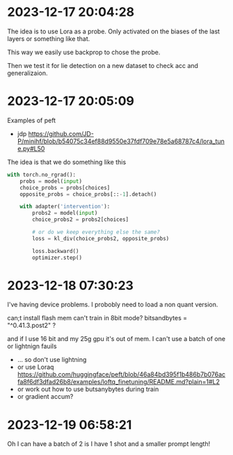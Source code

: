 # 2023-12-17 20:04:28

The idea is to use Lora as a probe. Only activated on the biases of the last layers or something like that.

This way we easily use backprop to chose the probe.

Then we test it for lie detection on a new dataset to check acc and generalizaion.

# 2023-12-17 20:05:09

Examples of peft


- jdp https://github.com/JD-P/minihf/blob/b54075c34ef88d9550e37fdf709e78e5a68787c4/lora_tune.py#L50


The idea is that we do something like this


```py
with torch.no_rgrad():
    probs = model(input)
    choice_probs = probs[choices]
    opposite_probs = choice_probs[::-1].detach()

    with adapter('intervention'):
        probs2 = model(input)
        choice_probs2 = probs2[choices]

        # or do we keep everything else the same?
        loss = kl_div(choice_probs2, opposite_probs)

        loss.backward()
        optimizer.step()
```


# 2023-12-18 07:30:23

I've having device problems. I probobly need to load a non quant version.

can;t install flash mem
can't train in 8bit mode?
bitsandbytes = "^0.41.3.post2" ?


and if I use 16 bit and my 25g gpu it's out of mem. I can't use a batch of one or lightnign fauils


- ... so don't use lightning
- or use Loraq https://github.com/huggingface/peft/blob/46a84bd395f1b486b7b076acfa8f6df3dfad26b8/examples/loftq_finetuning/README.md?plain=1#L2 
- or work out how to use butsanybytes during train
- or gradient accum?


# 2023-12-19 06:58:21

Oh I can have a batch of 2 is I have 1 shot and a smaller prompt length!
